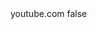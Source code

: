 <?xml version="1.0" encoding="UTF-8"?>
<CustomMetadata xmlns="http://soap.sforce.com/2006/04/metadata">
    <label>youtube.com</label>
    <protected>false</protected>
</CustomMetadata>
